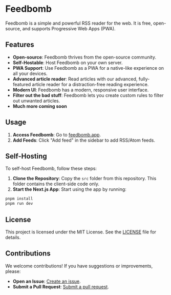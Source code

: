 # Feedbomb

Feedbomb is a simple and powerful RSS reader for the web. It is free, open-source, and supports Progressive Web Apps (PWA).

## Features

- **Open-source**: Feedbomb thrives from the open-source community.
- **Self-Hostable**: Host Feedbomb on your own server.
- **PWA Support**: Use Feedbomb as a PWA for a native-like experience on all your devices.
- **Advanced article reader**: Read articles with our advanced, fully-featured article reader for a distraction-free reading experience.
- **Modern UI**: Feedbomb has a modern, responsive user interface.
- **Filter out the bad stuff**: Feedbomb lets you create custom rules to filter out unwanted articles.
- **Much more coming soon**

## Usage

1. **Access Feedbomb**: Go to [feedbomb.app](https://www.feedbomb.app).
2. **Add Feeds**: Click "Add feed" in the sidebar to add RSS/Atom feeds.

## Self-Hosting

To self-host Feedbomb, follow these steps:

1. **Clone the Repository**: Copy the `src` folder from this repository. This folder contains the client-side code only.
2. **Start the Next.js App**: Start using the app by running:

```bash
pnpm install
pnpm run dev
```

## License

This project is licensed under the MIT License. See the [LICENSE](https://github.com/georg-stone/feedbomb/blob/main/LICENSE) file for details.

## Contributions

We welcome contributions! If you have suggestions or improvements, please:

- **Open an Issue**: [Create an issue](https://github.com/Thingbomb/Feedbomb/issues).
- **Submit a Pull Request**: [Submit a pull request](https://github.com/Thingbomb/Feedbomb/pulls).
